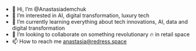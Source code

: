 - 👋 Hi, I’m @Anastasiademchuk
- 👀 I’m interested in AI, digital transformation, luxury tech
- 🌱 I’m currently learning everything about tech innovations, AI, data and digital transformation
- 💞️ I’m looking to collaborate on something revolutionary 🔥 in retail space
- 📫 How to reach me anastasia@redress.space

<!---
Anastasiademchuk/Anastasiademchuk is a ✨ special ✨ repository because its `README.md` (this file) appears on your GitHub profile.
You can click the Preview link to take a look at your changes.
--->
